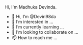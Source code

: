 Hi, I'm Madhuka Devinda.


- 👋 Hi, I’m @Devin98da
- 👀 I’m interested in ...
- 🌱 I’m currently learning ...
- 💞️ I’m looking to collaborate on ...
- 📫 How to reach me ...

<!---
Devin98da/Devin98da is a ✨ special ✨ repository because its `README.md` (this file) appears on your GitHub profile.
You can click the Preview link to take a look at your changes.
--->
